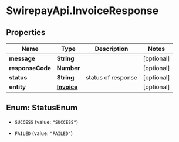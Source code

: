 # SwirepayApi.InvoiceResponse

## Properties

Name | Type | Description | Notes
------------ | ------------- | ------------- | -------------
**message** | **String** |  | [optional] 
**responseCode** | **Number** |  | [optional] 
**status** | **String** | status of response | [optional] 
**entity** | [**Invoice**](Invoice.md) |  | [optional] 



## Enum: StatusEnum


* `SUCCESS` (value: `"SUCCESS"`)

* `FAILED` (value: `"FAILED"`)





